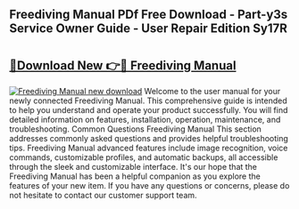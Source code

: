 ## Freediving Manual PDf Free Download - Part-y3s Service Owner Guide - User Repair Edition Sy17R

# <h2><a href="http://bc4782.oget.top/?id=Freediving+Manual">🔗Download New 👉🔴 Freediving Manual</a></h2>

[![Freediving Manual new download](https://i.imgur.com/5g1atiW.png)](http://bc4782.oget.top/?id=Freediving+Manual)
Welcome to the user manual for your newly connected Freediving Manual. This comprehensive guide is intended to help you understand and operate your product successfully. You will find detailed information on features, installation, operation, maintenance, and troubleshooting. Common Questions Freediving Manual This section addresses commonly asked questions and provides helpful troubleshooting tips. Freediving Manual advanced features include image recognition, voice commands, customizable profiles, and automatic backups, all accessible through the sleek and customizable interface. It's our hope that the Freediving Manual has been a helpful companion as you explore the features of your new item. If you have any questions or concerns, please do not hesitate to contact our customer support team.
